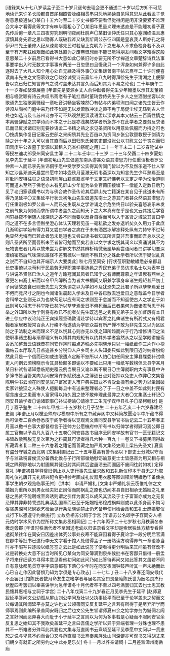 <!-- { "loadSidebar": true } -->
[语録某从十七八岁读孟子至二十岁只逐句去理会更不通透二十岁以后方知不可恁地读元来许多长段都自首尾相照管脉络相贯串只恁地熟读自见得意思从此看孟子觉得意思极通快〇某自十五六时至二十岁史书都不要看但觉得闲是闲非没要紧不难理会大率才看得此等文字有味毕竟粗心了〇某旧年思量义理未透直是不能睡初看子夏先传后倦一章凡三四夜穷究到明彻夜闻杜鹃声〇某旧读仲氏任只其心塞渊终温且惠淑慎其身先君之思以勖寡人既破我斧又缺我斨周公东征四国是皇哀我人斯亦孔之将伊尹曰先王肇修人纪从谏弗咈先民时若居上克明为下克忠与人不求备检身若不及以至于有万邦兹维艰哉如此等处直为之废卷慨想而不能已觉得朋友间看文字难得这般意思某二十岁前后已看得书大意如此〇某旧时亦要无所不学禅道文章楚辞诗兵法事事要学出入时无数文字事事有两册一日忽思曰且慢我只一个浑身如何兼得许多自此逐时去了大凡人知个用心处自无縁及得外事〇文集跋曽南丰帖云熹年二十许时便喜读南丰先生之文窃慕效之〇跋徐诚叟诗云熹年十八九时得拜徐先生于清湖之上便蒙告以克已归仁知言养气之说时盖未达其言久而后知其为不易之论也]
二十年庚午二十一岁春如婺源展墓
[年谱先是婺源乡丈人俞仲猷尝得先生少年翰墨以示其友董颖相与嗟赏颖有诗云共叹韦斋老有子笔扛鼎时董琦尝侍先生于乡人之坐酒酣坐客以次歌诵先生独歌离骚经一章吐音洪畅坐客竦然〇有帖与内弟程洵曰闻之诸先生皆云作诗须从陶栁门庭中来乃佳不如是无以发萧散冲淡之趣不免于局促尘埃无繇到古人佳处也如选诗及韦苏州诗亦不可不熟观然更湏读语孟以深求其本又帖云三百篇性情之本离骚辞赋之宗学诗而不本之于此是亦浅矣然学者所急亦不在此学者之要务反求诸已而已反求诸已别无要妙语孟二书精之熟之求见圣贤所以用意处佩服而力持之可也〇按虞集作复田记畧云吏部之来闽质其先业百亩以为资同乡张公敦颐教授于剑请为赎之计十年之入可以当其直而后以田归朱氏癸亥吏部没张公以书慰文公于丧次而归田焉庚午公省墓于婺源以其租入充省扫祭祀之用]
二十一年辛未二十二岁春铨试中等授左迪功郎泉州同安县主簿
二十二年壬申二十三岁
二十三年癸酉二十四岁夏始见李先生于延平
[年谱初龟山先生倡道东南从游甚众语其潜思力行任重诣极者罗公仲素一人而已李先生讳侗字愿中受学罗公实得其传同门皆以为不及然乐道不仕人罕知之沙县邓迪天启尝曰愿中如冰壶秋月莹澈无瑕韦斋深以为知言先生少耳熟焉至是将赴同安特往见之语录初师屏山籍溪籍溪学于文定又好佛老以文定之学为论治道则可而道未至然于佛老亦未有见屏山少年能为举业官莆田接墖下一僧能入定数日后乃见了老归家读儒书以为与佛合故作圣传论其后屏山先亡籍溪在某自见于此道未有所得乃见延平〇文集延平行状云初龟山先生倡道东南士之游其门者甚众然语其潜思力行任重诣极如罗公盖一人而已先生既从之学讲诵之余危坐终日以验夫喜怒哀乐未发之前气象为何如而求所谓中者盖久之而知天下之大本真有在乎是也又云其接后学答问穷昼夜不倦随人浅深诱之各不同而要以反身自得而可以入于圣贤之域故其言曰学问之道不在多言但黙坐澄心体认天理若见虽一毫私欲之发亦退听矣久久用力于此庶几渐明讲学始有得力耳又尝曰学者之病在于未有洒然冰解冻释处纵有力持守不过茍免显然尤悔而已若此者恐未足道也又尝曰读书者知其所言莫非吾事而即吾身以求之则凡圣贤所至而吾所未至者皆可勉而至矣若直以文字求之恱其词义以资诵说其不为玩物丧志者几希以故未尝为讲解文书然其辨析精微毫厘毕察尝语问者曰讲学切要深潜缜密然后气味深长蹊径不差若概以一理而不察其分之殊此学者所以流于疑似乱真之说而不自知也其开端示人大要类此]
秋七月至同安
[行状莅职勤敏纎悉必亲郡县长吏事倚以决茍利于民虽劳无惮职兼学事选邑之秀民充弟子员访求名士以为表率日与讲说圣贤修已治人之道年方踰冠闻其风者已知学之有师而尊慕之年谱廨有燕坐之室更名曰髙士轩而以令甲凡簿所当为者大书楣间又职兼学事身率诸生规矩甚严初士子尚循故态食已则去先生为文劝谕之以为学如不及犹恐失之此君子所以孳孳焉爱日不倦而竞尺寸之阴也今闻诸生晨起入学未及日中各已散去岂爱日之意哉盖今日学者舎科举之业则无以为也故苟足以应有司之求则至于怠游而不知返使古人之学止于如此则可以得志于科举斯已矣所以孳孳焉爱日不倦死而后已者果何为哉诸君茍思于科举之外知所以为学则将有欲已不能者矣先生既选邑之秀民充弟子员身加督厉有本县进士徐应中议论纯正王宾操履坚确敦请赴学待以宾客之礼俾诸生有所矜式又有柯君翰者家居教授常百余人行峻不茍遂请为学职众益有所严惮不敢为非先生又以为区区防之于法制之末而理义不足以恱其心则亦无以使之知所趋而兴于行乃增修讲问之法使职事诸生相与渐摩理义有以博其内规矩有以约其外学者翕然从之以至学殿讲座斋舎悉加整葺云语録昔在同安作簿时每点追税必先期晓示只以一幅纸截作三片作小榜徧帖云本厅取几日点追甚乡分税仰人户乡司主人头知委只如此到限日近时纳者纷纷然此只是一个信而已如或违限遭点定断不恕所以人怕〇初任同安主簿县牒委补试唤吏人问例云须榜晓示令其具检颇多即谕以不要如此只用一幅纸写数榜但云县学某月某日补试各请知悉临期吏覆云例当展日又谕以断不展日〇主簿就职内大有事县中许多簿书皆当管某向为同安簿许多赋税出入之簿逐日点对签押以免吏人作弊〇文集答陈明仲书云顷在同安见官户富家吏人市户典买田业不肯受业操有余之势力以坐困破卖家计狼狈之人殊使人扼腕每县中有送来整理者必了于一日之中盖不如此则村民有宿食废业之患而市人富家得以持久困之使不敢伸理此最弊之大者〇文集髙士轩记〇同安县谕学者〇谕诸职事〇补试榜谕〇请徐王二生充学宾申县札子〇举柯翰状]
是月丁酉子塾生
二十四年甲戌二十五岁秋七月子埜生
二十五年乙亥二十六岁春建经史阁
[年谱正月以檄至帅府尽模府中所有之书藏弆阁中又料简故匮治平中所藏书得尚可读者二百余巻悉庋于阁学者得以览观焉文集同安县学官书后记云二十五年春正月熹以檄书白事大都督府言于连帅方公愿橅府中所有书以归俾学者得肄习焉公即日属工官橅以予县凡九百八十五卷〇同安县故书目序云同安学故有官书一匮无籍记文书皆故敝残脱无复次第为之料简其可读者得凡六种一百九十一卷又下书募民间得故所藏弆者复二种三十六巻着之籍记而善藏之加严焉文集经史阁上梁告先圣文]
夏县有盗分守城之西北隅
[文集射圃记云二十五年夏县有警令丞以下部吏士分城以守而予与监盐税曹侯沆分备西北侯与子行所部循勉慰饬谕意吏士士皆感奋为用又相与相城之隅得隙地以为射圃属其徒日射其间其后盗虽溃去而圃因不废间往射如初]
定释奠礼
[年谱初县学释奠旧例止以人吏行事先生至求政和五礼新仪印本于县无之乃取周礼仪礼唐开元礼绍兴祀令更相参考画成礼仪器用衣服等图训释辨明纎悉毕备俾执事学生朝夕观览临事无舛]（洪本）
申请严婚礼
[文集申严婚礼状云窃惟礼律之文婚姻为重所以别男女经夫妇正风俗而防祸乱之原也访闻本县自旧相承无婚姻之礼里巷之民贫不能聘或至奔诱则谓之引伴为妻习以成风其流及于士子富室亦或为之无复忌惮其弊非特乖违礼典渎乱国章而已至于妬媢相形稔成祸衅则或以此杀身而不悔习俗昬愚深可悲悯欲乞检坐见行条法晓谕禁止仍乞备申使州检会政和五礼士庶婚娶仪式行下以慿遵守约束施行]
立故丞相苏公祠于学宫
[年谱苏公名颂字子容同安人相元佑时学术风节为世所称文集苏丞相祠记]
二十六年丙子二十七岁秋七月秩满冬奉檄走旁郡
[年谱时秩满代者不至因送老幼以归语录看文字却是索居独处方精专看得透彻某往年在同安日因差出体究公事处夜寒不能寐因看得子夏论学一段分明后官满在郡中等批书已遣行李无文字看于馆人处借得孟子一册熟读方晓得养气一章语脉当时亦不暇写只逐段以纸签签之云此是如此说签了便看得更分明后来其间虽有修改不过是转换处大意不出当时所见〇某向为同安簿满到泉州候批书在客邸只借得一册孟子将来仔细读方寻得本意见看他初问如此问乃如此答待再问又如此答其文虽若不同自有意脉都见贯穿字字语意都有下落〇少年时在同安夜闻钟鼓声听其一声未絶而此心已自走作因此警惧乃知为学须是专心致志]
二十七年丁丑二十八岁春还同安候代不至罢归
[馆陈氏者数月命友生之嗜学者与居名其室曰畏垒庵陈氏世为医名良杰行状歴四考罢归以奉亲讲学为急年谱冬十月代者卒不至以四考满罢归其去也士思其教民懐其惠相与立祠于学宫]
二十八年戊寅二十九岁春正月见李先生于延平
[赵师夏跋延平答问文公幼孤从屏山刘公学问及壮以父执事延平而已至于论学盖未之契而文公每诵其所闻延平亦莫之许也文公领簿同安反复延平之言若有所得于是尽弃所学而师事焉则此编所录盖同安既归之后也文公先生甞谓师夏曰余之始学亦务为儱侗宏阔之言好同而恶异喜大而耻于小于延平之言则以为何为多事若是心疑而不服同安官余反复思之始知其不我欺矣盖延平之言曰吾儒之学所以异于异端者理一分殊也理不患其不一所难者分殊耳此其要也文集与范直阁书云熹顷至延平见李愿中丈问以一贯忠恕之说与卑意不约而合〇又与范直阁书云熹奉亲屏处山间深僻亦可观书又得胡丈来归朝夕有就正之所穷约之中此亦足乐矣]
冬十一月以养亲请祠十二月差监潭州南岳庙
